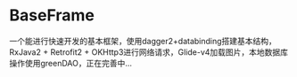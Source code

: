 # BaseFrame
 一个能进行快速开发的基本框架，使用dagger2+databinding搭建基本结构，RxJava2 + Retrofit2 + OKHttp3进行网络请求，Glide-v4加载图片，本地数据库操作使用greenDAO，正在完善中...
